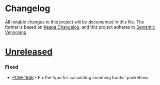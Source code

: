 # Changelog
All notable changes to this project will be documented in this file.
The format is based on [Keepa Changelog](https://keepachangelog.com/en/1.0.0/),
and this project adheres to [Semantic Versioning](https://semver.org/spec/v2.0.0.html).

# [Unreleased](https://github.com/mypurecloud/webrtc-stats-gatherer/compare/v9.0.3...HEAD)

### Fixed
* [PCM-1946](https://inindca.atlassian.net/browse/PCM-1946) - Fix the typo for calculating incoming tracks' packetloss